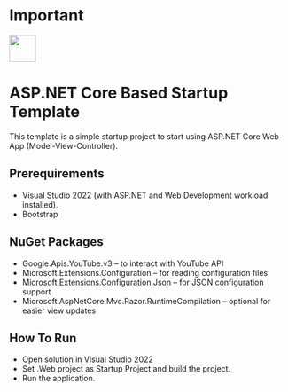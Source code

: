 # Important

<img src="images/logo-asp.png" width="48">

# ASP.NET Core Based Startup Template

This template is a simple startup project to start
using ASP.NET Core Web App (Model-View-Controller).

## Prerequirements

* Visual Studio 2022 (with ASP.NET and Web Development workload installed).
* Bootstrap

##  NuGet Packages
* Google.Apis.YouTube.v3 – to interact with YouTube API
* Microsoft.Extensions.Configuration – for reading configuration files
* Microsoft.Extensions.Configuration.Json – for JSON configuration support
* Microsoft.AspNetCore.Mvc.Razor.RuntimeCompilation – optional for easier view updates

## How To Run

* Open solution in Visual Studio 2022
* Set .Web project as Startup Project and build the project.
* Run the application.
